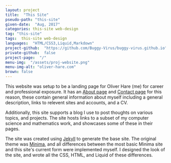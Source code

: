 ```yaml
---
layout: project
title:  "This Site"
pseudo-path: "this-site"
given-date:  "Aug, 2017"
categories: this-site web-design
tag: "this-site"
tags:  this-site web-design
languages:  "HTML/CSS3,Liquid,Markdown"
project-github:  "https://github.com/Buggy-Virus/buggy-virus.github.io"
private-github:  false
project-page:  "/"
menu-img:  "/assets/proj-website.png"
menu-img-alt: "oliver-hare.com"
brown: false
---
```

This website was setup to be a landing page for Oliver Hare (me) for career and professional exposure. It has an [About page][about] and [Contact page][contact] for this reason, these contain general information about myself including a general description, links to relevent sites and accounts, and a CV.

Additionally, this site supports a blog I use to post thoughts on various topics, and projects. The site hosts links to a subset of my computer science and mathematics work, and showcases some of these in their pages.

The site was created using [Jekyll][jekyll] to generate the base site. The original theme was [Minima][minima], and all differences between the most basic Minima site and this site's current form were implemented myself. I designed the look of the site, and wrote all the CSS, HTML, and Liquid of these differences.

[about]: /about/
[contact]: /contact/
[jekyll]: https://jekyllrb.com/
[minima]: https://github.com/jekyll/minima
